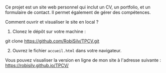 Ce projet est un site web personnel qui inclut un CV, un portfolio, et un formulaire de contact. Il permet également de gérer des compétences.

Comment ouvrir et visualiser le site en local ?

1. Clonez le dépôt sur votre machine :

git clone https://github.com/RobiSilv/TPCV.git


2. Ouvrez le fichier `accueil.html` dans votre navigateur.


Vous pouvez visualiser la version en ligne de mon site à l'adresse suivante : https://robisilv.github.io/TPCV/